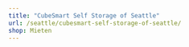 ```yaml
---
title: "CubeSmart Self Storage of Seattle"
url: /seattle/cubesmart-self-storage-of-seattle/
shop: Mieten
---
```

